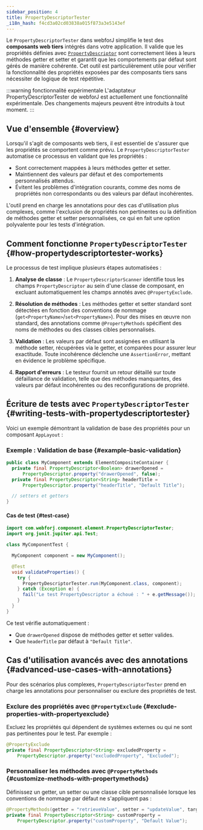 ```yaml
---
sidebar_position: 4
title: PropertyDescriptorTester
_i18n_hash: f4cd3a02cd03838a015f873a3e5143ef
---
```

<DocChip chip='since' label='23.06' />
<DocChip chip='experimental' />
<JavadocLink type="foundation" location="com/webforj/component/element/PropertyDescriptorTester" top='true'/>

Le `PropertyDescriptorTester` dans webforJ simplifie le test des **composants web tiers** intégrés dans votre application. Il valide que les propriétés définies avec [`PropertyDescriptor`](https://javadoc.io/doc/com.webforj/webforj-foundation/latest/com/webforj/component/element/PropertyDescriptor.html) sont correctement liées à leurs méthodes getter et setter et garantit que les comportements par défaut sont gérés de manière cohérente. Cet outil est particulièrement utile pour vérifier la fonctionnalité des propriétés exposées par des composants tiers sans nécessiter de logique de test répétitive.

:::warning fonctionnalité expérimentale
L'adaptateur PropertyDescriptorTester de webforJ est actuellement une fonctionnalité expérimentale. Des changements majeurs peuvent être introduits à tout moment.
:::

## Vue d'ensemble {#overview}

Lorsqu'il s'agit de composants web tiers, il est essentiel de s'assurer que les propriétés se comportent comme prévu. Le `PropertyDescriptorTester` automatise ce processus en validant que les propriétés :
- Sont correctement mappées à leurs méthodes getter et setter.
- Maintiennent des valeurs par défaut et des comportements personnalisés attendus.
- Évitent les problèmes d'intégration courants, comme des noms de propriétés non correspondants ou des valeurs par défaut incohérentes.

L'outil prend en charge les annotations pour des cas d'utilisation plus complexes, comme l'exclusion de propriétés non pertinentes ou la définition de méthodes getter et setter personnalisées, ce qui en fait une option polyvalente pour les tests d'intégration.

## Comment fonctionne `PropertyDescriptorTester` {#how-propertydescriptortester-works}

Le processus de test implique plusieurs étapes automatisées :

1. **Analyse de classe** : 
   Le `PropertyDescriptorScanner` identifie tous les champs `PropertyDescriptor` au sein d'une classe de composant, en excluant automatiquement les champs annotés avec `@PropertyExclude`.

2. **Résolution de méthodes** :
   Les méthodes getter et setter standard sont détectées en fonction des conventions de nommage (`get<PropertyName>`/`set<PropertyName>`). Pour des mises en œuvre non standard, des annotations comme `@PropertyMethods` spécifient des noms de méthodes ou des classes cibles personnalisés.

3. **Validation** :
   Les valeurs par défaut sont assignées en utilisant la méthode setter, récupérées via le getter, et comparées pour assurer leur exactitude. Toute incohérence déclenche une `AssertionError`, mettant en évidence le problème spécifique.

4. **Rapport d'erreurs** :
   Le testeur fournit un retour détaillé sur toute défaillance de validation, telle que des méthodes manquantes, des valeurs par défaut incohérentes ou des reconfigurations de propriété.

## Écriture de tests avec `PropertyDescriptorTester` {#writing-tests-with-propertydescriptortester}

Voici un exemple démontrant la validation de base des propriétés pour un composant `AppLayout` :

### Exemple : Validation de base {#example-basic-validation}

```java title="MyComponent.java"
public class MyComponent extends ElementCompositeContainer {
  private final PropertyDescriptor<Boolean> drawerOpened =
      PropertyDescriptor.property("drawerOpened", false);
  private final PropertyDescriptor<String> headerTitle =
      PropertyDescriptor.property("headerTitle", "Default Title");

  // setters et getters
}
```

#### Cas de test {#test-case}

```java title="MyComponentTest.java"
import com.webforj.component.element.PropertyDescriptorTester;
import org.junit.jupiter.api.Test;

class MyComponentTest {

  MyComponent component = new MyComponent();

  @Test
  void validateProperties() {
    try {
      PropertyDescriptorTester.run(MyComponent.class, component);
    } catch (Exception e) {
      fail("Le test PropertyDescriptor a échoué : " + e.getMessage());
    }
  }
}
```

Ce test vérifie automatiquement :
- Que `drawerOpened` dispose de méthodes getter et setter valides.
- Que `headerTitle` par défaut à `"Default Title"`.

## Cas d'utilisation avancés avec des annotations {#advanced-use-cases-with-annotations}

Pour des scénarios plus complexes, `PropertyDescriptorTester` prend en charge les annotations pour personnaliser ou exclure des propriétés de test.

### Exclure des propriétés avec `@PropertyExclude` {#exclude-properties-with-propertyexclude}

Excluez les propriétés qui dépendent de systèmes externes ou qui ne sont pas pertinentes pour le test. Par exemple :

```java
@PropertyExclude
private final PropertyDescriptor<String> excludedProperty =
    PropertyDescriptor.property("excludedProperty", "Excluded");
```

### Personnaliser les méthodes avec `@PropertyMethods` {#customize-methods-with-propertymethods}

Définissez un getter, un setter ou une classe cible personnalisée lorsque les conventions de nommage par défaut ne s'appliquent pas :

```java
@PropertyMethods(getter = "retrieveValue", setter = "updateValue", target = InnerClass.class)
private final PropertyDescriptor<String> customProperty =
    PropertyDescriptor.property("customProperty", "Default Value");
```
